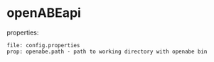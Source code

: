 # openABEapi

properties:
    
    file: config.properties
    prop: openabe.path - path to working directory with openabe bin

